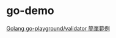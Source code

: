 # go-demo
[Golang go-playground/validator 簡單範例](https://matthung0807.blogspot.com/2021/12/go-playground-validator-exmple.html)
